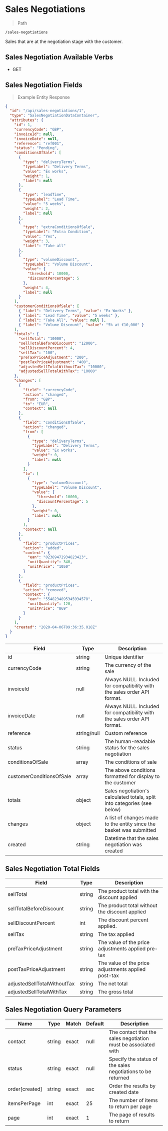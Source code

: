 # Sales Negotiations

> Path

```
/sales-negotiations
```

Sales that are at the negotiation stage with the customer.

## Sales Negotiation Available Verbs

* GET

## Sales Negotiation Fields

> Example Entity Response

```json
{
  "id": "/api/sales-negotiations/1",
  "type": "SalesNegotiationDataContainer",
  "attributes": {
    "id": 1,
    "currencyCode": "GBP",
    "invoiceId": null,
    "invoiceDate": null,
    "reference": "ref001",
    "status": "Pending",
    "conditionsOfSale": [
      {
        "type": "deliveryTerms",
        "typeLabel": "Delivery Terms",
        "value": "Ex works",
        "weight": 1,
        "label": null
      },
      {
        "type": "leadTime",
        "typeLabel": "Lead Time",
        "value": "5 weeks",
        "weight": 2,
        "label": null
      },
      {
        "type": "extraConditionsOfSale",
        "typeLabel": "Extra Condition",
        "value": "Yes",
        "weight": 3,
        "label": "Take all"
      },
      {
        "type": "volumeDiscount",
        "typeLabel": "Volume Discount",
        "value": {
          "threshold": 10000,
          "discountPercentage": 5
        },
        "weight": 4,
        "label": null
      }
    ],
    "customerConditionsOfSale": [
      { "label": "Delivery Terms", "value": "Ex Works" },
      { "label": "Lead Time", "value": "5 weeks" },
      { "label": "Take All", "value": null },
      { "label": "Volume Discount", "value": "5% at €10,000" }
    ],
    "totals": {
      "sellTotal": "10000",
      "sellTotalBeforeDiscount": "12000",
      "sellDiscountPercent": 4,
      "sellTax": "100",
      "preTaxPriceAdjustment": "200",
      "postTaxPriceAdjustment": "400",
      "adjustedSellTotalWithoutTax": "10000",
      "adjustedSellTotalWithTax": "10000"
    },
    "changes": [
      {
        "field": "currencyCode",
        "action": "changed",
        "from": "GBP",
        "to": "EUR",
        "context": null
      },
      {
        "field": "conditionsOfSale",
        "action": "changed",
        "from": [
          {
            "type": "deliveryTerms",
            "typeLabel": "Delivery Terms",
            "value": "Ex works",
            "weight": 0,
            "label": null
          }
        ],
        "to": [
          {
            "type": "volumeDiscount",
            "typeLabel": "Volume Discount",
            "value": {
              "threshold": 10000,
              "discountPercentage": 5
            },
            "weight": 0,
            "label": null
          }
        ],
        "context": null
      },
      {
        "field": "productPrices",
        "action": "added",
        "context": {
          "ean": "02389472934823423",
          "unitQuantity": 340,
          "unitPrice": "1050"
        }
      },
      {
        "field": "productPrices",
        "action": "removed",
        "context": {
          "ean": "5548234895345934578",
          "unitQuantity": 120,
          "unitPrice": "869"
        }
      }
    ],
    "created": "2020-04-06T09:36:35.018Z"
  }
}
```

| Field                    | Type        | Description                                                              |
|--------------------------|-------------|--------------------------------------------------------------------------|
| id                       | string      | Unique identifier                                                        |
| currencyCode             | string      | The currency of the sale                                                 |
| invoiceId                | null        | Always NULL. Included for compatibility with the sales order API format. |
| invoiceDate              | null        | Always NULL. Included for compatibility with the sales order API format. |
| reference                | string/null | Custom reference                                                         |
| status                   | string      | The human-readable status for the sales negotiation                      |
| conditionsOfSale         | array       | The conditions of sale                                                   |
| customerConditionsOfSale | array       | The above conditions formatted for display to the customer               |
| totals                   | object      | Sales negotiation's calculated totals, split into categories (see below) |
| changes                  | object      | A list of changes made to the entity since the basket was submitted      |
| created                  | string      | Datetime that the sales negotiation was created                          |

## Sales Negotiation Total Fields

| Field                       | Type   | Description                                         |
|-----------------------------|--------|-----------------------------------------------------|
| sellTotal                   | string | The product total with the discount applied         |
| sellTotalBeforeDiscount     | string | The product total without the discount applied      |
| sellDiscountPercent         | int    | The discount percent applied.                       |
| sellTax                     | string | The tax applied                                     |
| preTaxPriceAdjustment       | string | The value of the price adjustments applied pre-tax  |
| postTaxPriceAdjustment      | string | The value of the price adjustments applied post-tax |
| adjustedSellTotalWithoutTax | string | The net total                                       |
| adjustedSellTotalWithTax    | string | The gross total                                     |

## Sales Negotiation Query Parameters

| Name            | Type   | Match | Default | Description                                                    |
|-----------------|--------|-------|---------|----------------------------------------------------------------|
| contact         | string | exact | null    | The contact that the sales negotiation must be associated with |
| status          | string | exact | null    | Specify the status of the sales negotiations to be returned    |
| order\[created] | string | exact | asc     | Order the results by created date                              |
| itemsPerPage    | int    | exact | 25      | The number of items to return per page                         |
| page            | int    | exact | 1       | The page of results to return                                  |
